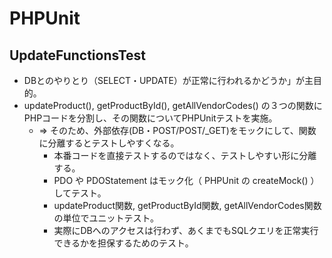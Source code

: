 # PHPUnit
## UpdateFunctionsTest
* DBとのやりとり（SELECT・UPDATE）が正常に行われるかどうか」が主目的。
* updateProduct(), getProductById(), getAllVendorCodes() の３つの関数にPHPコードを分割し、その関数についてPHPUnitテストを実施。
    - ⇒ そのため、外部依存(DB・POST/P​OST/_GET)をモックにして、関数に分離するとテストしやすくなる。
        - 本番コードを直接テストするのではなく、テストしやすい形に分離する。
        - PDO や PDOStatement はモック化（ PHPUnit の createMock() ）してテスト。
        - updateProduct関数, getProductById関数, getAllVendorCodes関数の単位でユニットテスト。
        - 実際にDBへのアクセスは行わず、あくまでもSQLクエリを正常実行できるかを担保するためのテスト。
